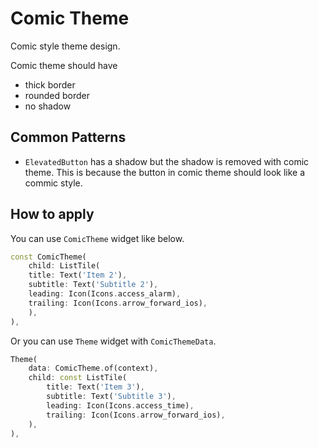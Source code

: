 # Comic Theme

Comic style theme design.

Comic theme should have

- thick border
- rounded border
- no shadow

## Common Patterns

- `ElevatedButton` has a shadow but the shadow is removed with comic theme. This is because the button in comic theme should look like a commic style.

## How to apply

You can use `ComicTheme` widget like below.

```dart
const ComicTheme(
    child: ListTile(
    title: Text('Item 2'),
    subtitle: Text('Subtitle 2'),
    leading: Icon(Icons.access_alarm),
    trailing: Icon(Icons.arrow_forward_ios),
    ),
),
```

Or you can use `Theme` widget with `ComicThemeData`.

```dart
Theme(
    data: ComicTheme.of(context),
    child: const ListTile(
        title: Text('Item 3'),
        subtitle: Text('Subtitle 3'),
        leading: Icon(Icons.access_time),
        trailing: Icon(Icons.arrow_forward_ios),
    ),
),
```


